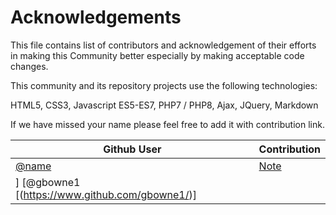 # Acknowledgements
This file contains list of contributors and acknowledgement of their efforts in making this Community better especially by making acceptable code changes.

This community and its repository projects use the following technologies:

HTML5, CSS3, Javascript ES5-ES7, PHP7 / PHP8, Ajax, JQuery, Markdown

If we have missed your name please feel free to add it with contribution link.

| **Github User**                                |          **Contribution**        |
|------------------------------------------------|----------------------------------|
| [@name](link)                                  | [Note](link)                     |
] [@gbowne1 [(https://www.github.com/gbowne1/)]  |                                  |